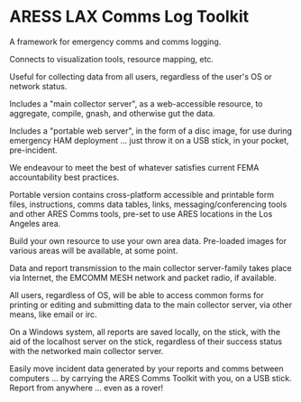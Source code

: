 # ARESS LAX Comms Log Toolkit

A framework for emergency comms and comms logging.

Connects to visualization tools, resource mapping, etc.

Useful for collecting data from all users, regardless of the user's OS or network status.

Includes a "main collector server", as a web-accessible resource, to aggregate, compile, gnash, and otherwise gut the data.

Includes a "portable web server", in the form of a disc image, for use during emergency HAM deployment ... just throw it on a USB stick, in your pocket, pre-incident.

We endeavour to meet the best of whatever satisfies current FEMA accountability best practices.

Portable version contains cross-platform accessible and printable form files, instructions, comms data tables, links, messaging/conferencing tools and other ARES Comms tools, pre-set to use ARES locations in the Los Angeles area.

Build your own resource to use your own area data. Pre-loaded images for various areas will be available, at some point.

Data and report transmission to the main collector server-family takes place via Internet, the EMCOMM MESH network and packet radio, if available.

All users, regardless of OS, will be able to access common forms for printing or editing and submitting data to the main collector server, via other means, like email or irc.

On a Windows system, all reports are saved locally, on the stick, with the aid of the localhost server on the stick, regardless of their success status with the networked main collector server.

Easily move incident data generated by your reports and comms between computers ... by carrying the ARES Comms Toolkit with you, on a USB stick. Report from anywhere ... even as a rover!
